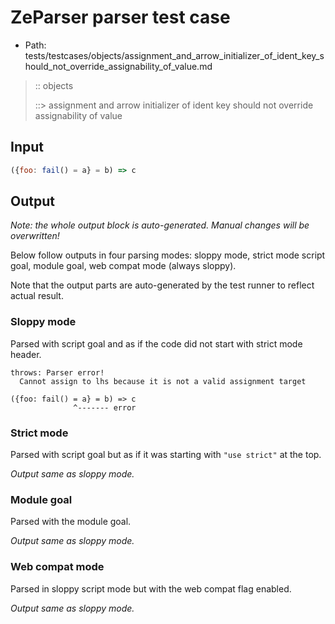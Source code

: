 # ZeParser parser test case

- Path: tests/testcases/objects/assignment_and_arrow_initializer_of_ident_key_should_not_override_assignability_of_value.md

> :: objects
>
> ::> assignment and arrow initializer of ident key should not override assignability of value

## Input


`````js
({foo: fail() = a} = b) => c
`````

## Output

_Note: the whole output block is auto-generated. Manual changes will be overwritten!_

Below follow outputs in four parsing modes: sloppy mode, strict mode script goal, module goal, web compat mode (always sloppy).

Note that the output parts are auto-generated by the test runner to reflect actual result.

### Sloppy mode

Parsed with script goal and as if the code did not start with strict mode header.

`````
throws: Parser error!
  Cannot assign to lhs because it is not a valid assignment target

({foo: fail() = a} = b) => c
              ^------- error
`````

### Strict mode

Parsed with script goal but as if it was starting with `"use strict"` at the top.

_Output same as sloppy mode._

### Module goal

Parsed with the module goal.

_Output same as sloppy mode._

### Web compat mode

Parsed in sloppy script mode but with the web compat flag enabled.

_Output same as sloppy mode._
